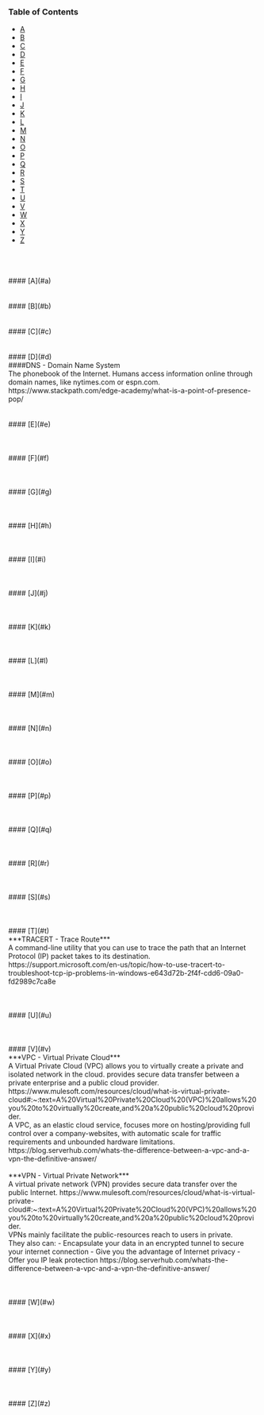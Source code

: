 ### Table of Contents <br>
- [A](#a) 
- [B](#b) 
- [C](#c) 
- [D](#d) 
- [E](#e) 
- [F](#f) 
- [G](#g) 
- [H](#h) 
- [I](#i) 
- [J](#j) 
- [K](#k) 
- [L](#l) 
- [M](#m) 
- [N](#n) 
- [O](#o) 
- [P](#p) 
- [Q](#q) 
- [R](#r) 
- [S](#s)
- [T](#t) 
- [U](#u) 
- [V](#v) 
- [W](#w) 
- [X](#x) 
- [Y](#y) 
- [Z](#z)
<br>
<br><br>    
#### [A](#a) 
<br>
<br>
<br>
#### [B](#b)
<br>
<br>
<br>
#### [C](#c)
<br>
<br>
<br>
#### [D](#d)
<br>
####DNS - Domain Name System
<br>
The phonebook of the Internet. Humans access information online through domain names, like nytimes.com or espn.com.
https://www.stackpath.com/edge-academy/what-is-a-point-of-presence-pop/
<br>
<br>
<br>
#### [E](#e)
<br> 
<br>
<br>
<br>
#### [F](#f)
<br>
<br>
<br>
<br>
#### [G](#g)
<br>
<br>
<br>
<br>
#### [H](#h)
<br> 
<br>
<br>
<br>
#### [I](#i)
<br> 
<br>
<br>
<br>
#### [J](#j)
<br>
<br>
<br>
<br>
#### [K](#k)
<br>
<br>
<br>
<br>
#### [L](#l)
<br>
<br>
<br>
<br>
#### [M](#m)
<br>
<br>
<br>
<br>
#### [N](#n)
<br>
<br>
<br>
<br>
#### [O](#o)
<br>
<br>
<br>
<br>
#### [P](#p)
<br>
<br>
<br>
<br>
#### [Q](#q)
<br>
<br>
<br>
<br>
#### [R](#r)
<br>
<br>
<br>
<br>
#### [S](#s)
<br>
<br>
<br>
<br>
#### [T](#t)
<br>
***TRACERT - Trace Route***
<br>
A command-line utility that you can use to trace the path that an Internet Protocol (IP) packet takes to its destination.
https://support.microsoft.com/en-us/topic/how-to-use-tracert-to-troubleshoot-tcp-ip-problems-in-windows-e643d72b-2f4f-cdd6-09a0-fd2989c7ca8e
<br>
<br>
<br>
<br>
#### [U](#u)
<br>
<br>
<br>
<br>
#### [V](#v)
<br>
***VPC - Virtual Private Cloud***
<br>
A Virtual Private Cloud (VPC) allows you to virtually create a private and isolated network in the cloud.
provides secure data transfer between a private enterprise and a public cloud provider.
https://www.mulesoft.com/resources/cloud/what-is-virtual-private-cloud#:~:text=A%20Virtual%20Private%20Cloud%20(VPC)%20allows%20you%20to%20virtually%20create,and%20a%20public%20cloud%20provider.
<br>
A VPC, as an elastic cloud service, focuses more on hosting/providing full control over a company-websites, with automatic scale for traffic requirements and unbounded hardware limitations.
https://blog.serverhub.com/whats-the-difference-between-a-vpc-and-a-vpn-the-definitive-answer/
<br>
<br>
***VPN - Virtual Private Network***
<br>
A virtual private network (VPN) provides secure data transfer over the public Internet.
https://www.mulesoft.com/resources/cloud/what-is-virtual-private-cloud#:~:text=A%20Virtual%20Private%20Cloud%20(VPC)%20allows%20you%20to%20virtually%20create,and%20a%20public%20cloud%20provider.
<br>
VPNs mainly facilitate the public-resources reach to users in private.
<br>
They also can:
- Encapsulate your data in an encrypted tunnel to secure your internet connection
- Give you the advantage of Internet privacy
- Offer you IP leak protection
https://blog.serverhub.com/whats-the-difference-between-a-vpc-and-a-vpn-the-definitive-answer/
<br>
<br>
<br>
<br>
#### [W](#w)
<br>
<br>
<br>
<br>
#### [X](#x)
<br>
<br>
<br>
<br>
#### [Y](#y)
<br>
<br>
<br>
<br>
#### [Z](#z)
<br>
<br>
<br>
<br>
